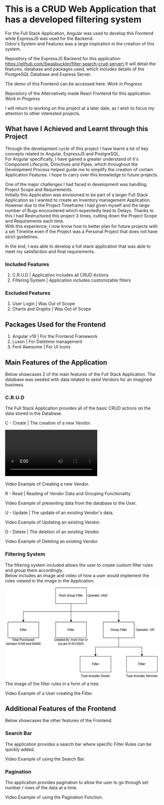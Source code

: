 # This is a CRUD Web Application that has a developed filtering system

For the Full Stack Application, Angular was used to develop this Frontend while ExpressJS was used for the Backend.\
Odoo's System and Features was a large inspiration in the creation of this system.

Repository of the ExpressJS Backend for this application: https://github.com/Swasbuckler/filter-search-crud-server\
It will detail the features, database and packages used, which includes details of the PostgreSQL Database and Express Server.

The demo of this Frontend can be accessed here: <i>Work in Progress</i>

Repository of the Alternatively made React Frontend for this application: <i>Work in Progress</i>

I will return to working on this project at a later date, as I wish to focus my attention to other interested projects.

## What have I Achieved and Learnt through this Project

Through the development cycle of this project I have learnt a lot of key concepts related to Angular, ExpressJS and PostgreSQL.\
For Angular specifically, I have gained a greater understand of it's Component Lifecycle, Directives and Pipes, which throughout the Development Process helped guide me to simplify the creation of certain Application Features. I hope to carry over this knowledge to future projects.

One of the major challenges I had faced in development was handling Project Scope and Requirements.\
Initially this Application was envisioned to be part of a larger Full Stack Application as I wanted to create an Inventory management Application. However due to the Project Timeframe I had given myself and the large number of Bugs encountered which expectedly lead to Delays. Thanks to this I had Restructured this project 3 times, cutting down the Project Scope and Requirements each time.\
With this experience, I now know how to better plan for future projects with a set Timeline even if the Project was a Personal Project that does not have strict guidelines.

In the end, I was able to develop a full stack application that was able to meet my satisfaction and final requirements.

### Included Features

1. C.R.U.D | Application includes all CRUD Actions 
2. Filtering System | Application includes customizable filters

### Excluded Features

1. User Login | Was Out of Scope
2. Charts and Graphs | Was Out of Scope

## Packages Used for the Frontend

1. Angular v19 | For the Frontend Framework
2. Luxon | For Datetime management
3. Font Awesome | For UI Icons

## Main Features of the Application

Below showcases 2 of the main features of the Full Stack Application. The database was seeded with data related to seed Vendors for an imagined business.

### C.R.U.D

The Full Stack Application provides all of the basic CRUD actions on the data stored in the Database.

C - Create | The creation of a new Vendor.

<video src="https://github.com/user-attachments/assets/b209881c-b034-482f-820a-77e1ea59445c" />\

Video Example of Creating a new Vendor.

R - Read | Reading of Vendor Data and Grouping Functionality


Video Example of presenting data from the database to the User.

U - Update | The update of an existing Vendor's data.


Video Example of Updating an existing Vendor.

D - Delete | The deletion of an existing Vendor.


Video Example of Deleting an existing Vendor.

### Filtering System

The filtering system included allows the user to create custom filter rules and group them accordingly.\
Below includes an image and video of how a user would implement the rules viewed in the image in the Application.

<img src="git_images/filter diagram.jpg" height="300px" />\
The image of the filter rules in a form of a tree.


Video Example of a User creating the Filter.

## Additional Features of the Frontend

Below showcases the other features of the Frontend.

### Search Bar

The application provides a search bar where specific Filter Rules can be quickly added.


Video Example of using the Search Bar.

### Pagination

The application provides pagination to allow the user to go through set number / rows of the data at a time. 


Video Example of using the Pagination Function.
